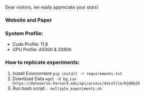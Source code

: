 Dear visitors, we really appreciate your stars!

### Website and Paper

### System Profile: 
- Cuda Profile: 11.8
- GPU Profile: A5000 & 2080ti


### How to replicate experiments:
1. Install Environment
`pip install -r requirements.txt`
2. Download Data
`wget -O kg.csv https://dataverse.harvard.edu/api/access/datafile/6180620`
4. Run bash script
`. multiple_experiments.sh`

